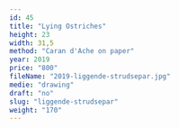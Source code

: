 ```yaml
---
id: 45
title: "Lying Ostriches"
height: 23
width: 31,5
method: "Caran d'Ache on paper"
year: 2019
price: "800"
fileName: "2019-liggende-strudsepar.jpg"
medie: "drawing"
draft: "no"
slug: "liggende-strudsepar"
weight: "170"
---
```

